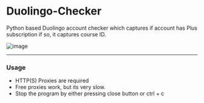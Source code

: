 # Duolingo-Checker
Python based Duolingo account checker which captures if account has Plus subscription if so, it captures course ID.

![image](https://user-images.githubusercontent.com/51265624/162515999-37ee27f5-df3a-432f-a23c-cb80a7a5e48a.png)

--------------------------------------

### Usage

- HTTP(S) Proxies are required
- Free proxies work, but its very slow.
- Stop the program by either pressing close button or ctrl + c
